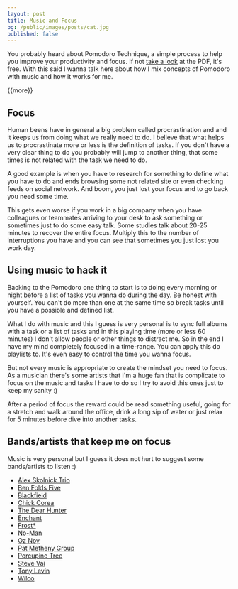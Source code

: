 ```yaml
---
layout: post
title: Music and Focus
bg: /public/images/posts/cat.jpg
published: false
---
```


You probably heard about Pomodoro Technique, a simple process to help you improve your productivity and focus. If not [take a look](http://www.pomodorotechnique.com/download/pdf/ThePomodoroTechnique_v1-3.pdf) at the PDF, it's free. With this said I wanna talk here about how I mix concepts of Pomodoro with music and how it works for me.

{{more}}

## Focus
Human beens have in general a big problem called procrastination and and it keeps us from doing what we really need to do. I believe that what helps us to procrastinate more or less is the definition of tasks. If you don't have a very clear thing to do you probably will jump to another thing, that some times is not related with the task we need to do.

A good example is when you have to research for something to define what you have to do and ends browsing some not related site or even checking feeds on social network. And boom, you just lost your focus and to go back you need some time.

This gets even worse if you work in a big company when you have colleagues or teammates arriving to your desk to ask something or sometimes just to do some easy talk. Some studies talk about 20-25 minutes to recover the entire focus. Multiply this to the number of interruptions you have and you can see that sometimes you just lost you work day.

## Using music to hack it
Backing to the Pomodoro one thing to start is to doing every morning or night before a list of tasks you wanna do during the day. Be honest with yourself. You can't do more than one at the same time so break tasks until you have a possible and defined list.

What I do with music and this I guess is very personal is to sync full albums with a task or a list of tasks and in this playing time (more or less 60 minutes) I don't allow people or other things to distract me. So in the end I have my mind completely focused in a time-range. You can apply this do playlists to. It's even easy to control the time you wanna focus.

But not every music is appropriate to create the mindset you need to focus. As a musician there's some artists that I'm a huge fan that is complicate to focus on the music and tasks I have to do so I try to avoid this ones just to keep my sanity :)

After a period of focus the reward could be read something useful, going for a stretch and walk around the office, drink a long sip of water or just relax for 5 minutes before dive into another tasks.

## Bands/artists that keep me on focus
Music is very personal but I guess it does not hurt to suggest some bands/artists to listen :)

- [Alex Skolnick Trio](http://www.rdio.com/artist/Alex_Skolnick_Trio/)
- [Ben Folds Five](http://www.rdio.com/artist/Ben_Folds_Five/)
- [Blackfield](http://www.rdio.com/artist/Blackfield/)
- [Chick Corea](http://www.rdio.com/artist/Chick_Corea/)
- [The Dear Hunter](http://www.rdio.com/artist/The_Dear_Hunter/)
- [Enchant](http://www.rdio.com/artist/Enchant/)
- [Frost*](http://www.rdio.com/artist/Frost*_1/)
- [No-Man](http://www.rdio.com/artist/No-Man/)
- [Oz Noy](http://www.rdio.com/artist/Oz_Noy/)
- [Pat Metheny Group](http://www.rdio.com/artist/Pat_Metheny_Group/)
- [Porcupine Tree](http://www.rdio.com/artist/Porcupine_Tree/)
- [Steve Vai](http://www.rdio.com/artist/Steve_Vai/)
- [Tony Levin](http://www.rdio.com/artist/Tony_Levin/)
- [Wilco](http://www.rdio.com/artist/Wilco/)



